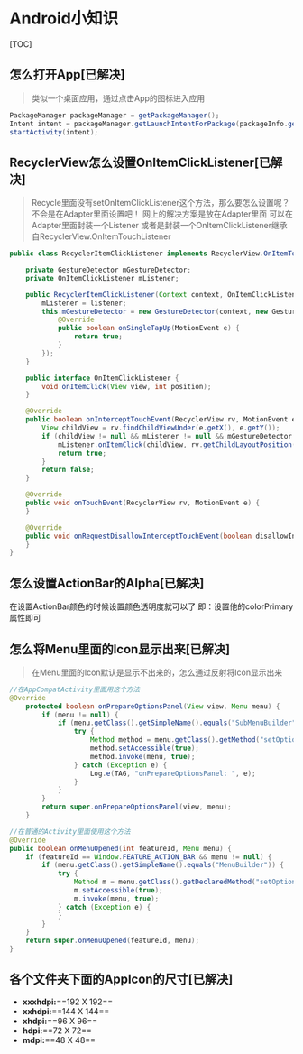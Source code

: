 # Android小知识

[TOC]

## **怎么打开App**[已解决]
> 类似一个桌面应用，通过点击App的图标进入应用

```java
PackageManager packageManager = getPackageManager();
Intent intent = packageManager.getLaunchIntentForPackage(packageInfo.getPackageName());
startActivity(intent);
```





## **RecyclerView怎么设置OnItemClickListener**[已解决]
> Recycle里面没有setOnItemClickListener这个方法，那么要怎么设置呢？不会是在Adapter里面设置吧！
网上的解决方案是放在Adapter里面
可以在Adapter里面封装一个Listener
或者是封装一个OnItemClickListener继承自RecyclerView.OnItemTouchListener

```java
public class RecyclerItemClickListener implements RecyclerView.OnItemTouchListener {

	private GestureDetector mGestureDetector;
	private OnItemClickListener mListener;

	public RecyclerItemClickListener(Context context, OnItemClickListener listener) {
		mListener = listener;
		this.mGestureDetector = new GestureDetector(context, new GestureDetector.SimpleOnGestureListener() {
			@Override
			public boolean onSingleTapUp(MotionEvent e) {
				return true;
			}
		});
	}

	public interface OnItemClickListener {
		void onItemClick(View view, int position);
	}

	@Override
	public boolean onInterceptTouchEvent(RecyclerView rv, MotionEvent e) {
		View childView = rv.findChildViewUnder(e.getX(), e.getY());
		if (childView != null && mListener != null && mGestureDetector.onTouchEvent(e)) {
			mListener.onItemClick(childView, rv.getChildLayoutPosition(childView));
			return true;
		}
		return false;
	}

	@Override
	public void onTouchEvent(RecyclerView rv, MotionEvent e) {
	}

	@Override
	public void onRequestDisallowInterceptTouchEvent(boolean disallowIntercept) {
	}
}
```

## **怎么设置ActionBar的Alpha**[已解决]
在设置ActionBar颜色的时候设置颜色透明度就可以了
即：设置他的colorPrimary属性即可


## **怎么将Menu里面的Icon显示出来**[已解决]
> 在Menu里面的Icon默认是显示不出来的，怎么通过反射将Icon显示出来

```java
//在AppCompatActivity里面用这个方法
@Override
    protected boolean onPrepareOptionsPanel(View view, Menu menu) {
        if (menu != null) {
            if (menu.getClass().getSimpleName().equals("SubMenuBuilder")) {
                try {
                    Method method = menu.getClass().getMethod("setOptionalIconsVisible", boolean.class);
                    method.setAccessible(true);
                    method.invoke(menu, true);
                } catch (Exception e) {
                    Log.e(TAG, "onPrepareOptionsPanel: ", e);
                }
            }
        }
        return super.onPrepareOptionsPanel(view, menu);
    }

//在普通的Activity里面使用这个方法
@Override  
public boolean onMenuOpened(int featureId, Menu menu) {
    if (featureId == Window.FEATURE_ACTION_BAR && menu != null) {
        if (menu.getClass().getSimpleName().equals("MenuBuilder")) {
            try {  
                Method m = menu.getClass().getDeclaredMethod("setOptionalIconsVisible", Boolean.TYPE);  
                m.setAccessible(true);  
                m.invoke(menu, true);  
            } catch (Exception e) {  
            }  
        }  
    }  
    return super.onMenuOpened(featureId, menu);  
}

```

## **各个文件夹下面的AppIcon的尺寸**[已解决]
- **xxxhdpi:**==192 X 192==
- **xxhdpi:**==144 X 144==
- **xhdpi:**==96 X 96==
- **hdpi:**==72 X 72==
- **mdpi:**==48 X 48==
